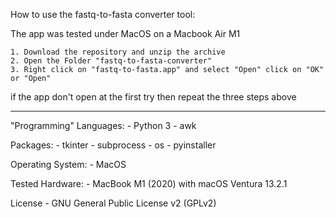 How to use the fastq-to-fasta converter tool:

The app was tested under MacOS on a Macbook Air M1

    1. Download the repository and unzip the archive
    2. Open the Folder "fastq-to-fasta-converter"
    3. Right click on "fastq-to-fasta.app" and select "Open" click on "OK" or "Open"

if the app don't open at the first try then repeat the three steps above

-------------------------------------

"Programming" Languages:
    - Python 3
    - awk


Packages:
    - tkinter 
    - subprocess
    - os
    - pyinstaller
    
Operating System:
    - MacOS 
    
Tested Hardware:
    - MacBook M1 (2020) with macOS Ventura 13.2.1
    
    
License
    - GNU General Public License v2 (GPLv2) 

